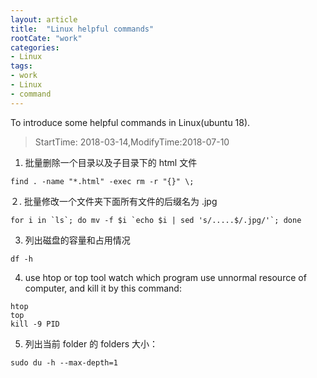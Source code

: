 ```yaml
---
layout: article
title:  "Linux helpful commands"
rootCate: "work"
categories:
- Linux
tags:
- work
- Linux
- command
---
```


To introduce some helpful commands in Linux(ubuntu 18).

<!---more--->

> StartTime: 2018-03-14,ModifyTime:2018-07-10

1. 批量删除一个目录以及子目录下的 html 文件
 ```
 find . -name "*.html" -exec rm -r "{}" \;
 ```

２. 批量修改一个文件夹下面所有文件的后缀名为 .jpg
```
for i in `ls`; do mv -f $i `echo $i | sed 's/.....$/.jpg/'`; done
```

3. 列出磁盘的容量和占用情况
```
df -h
 ```
4. use htop or top tool watch which program use unnormal resource of computer, and kill it by this command:
```
htop
top
kill -9 PID
```
5. 列出当前 folder 的 folders 大小：
```
sudo du -h --max-depth=1
```
